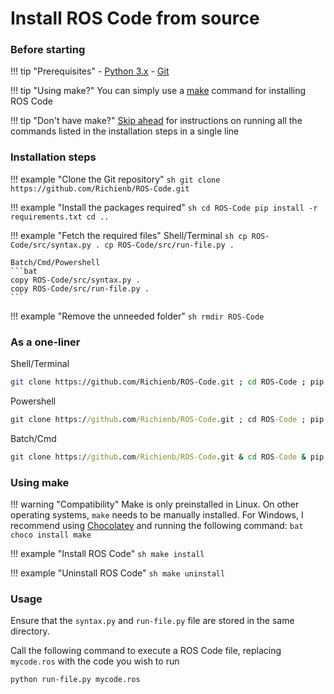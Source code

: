 # Install ROS Code from source

### Before starting

!!! tip "Prerequisites"
    - [Python 3.x](https://www.python.org/downloads/)
    - [Git](https://git-scm.com/downloads)

!!! tip "Using make?"
    You can simply use a [make](#using-make) command for installing ROS Code

!!! tip "Don't have make?"
    [Skip ahead](#as-a-one-liner) for instructions on running all the commands listed in the installation steps in a single line

### Installation steps

!!! example "Clone the Git repository"
    ```sh
    git clone https://github.com/Richienb/ROS-Code.git
    ```

!!! example "Install the packages required"
    ```sh
    cd ROS-Code
    pip install -r requirements.txt
    cd ..
    ```

!!! example "Fetch the required files"
    Shell/Terminal
    ```sh
    cp ROS-Code/src/syntax.py .
    cp ROS-Code/src/run-file.py .
    ```

    Batch/Cmd/Powershell
    ```bat
    copy ROS-Code/src/syntax.py .
    copy ROS-Code/src/run-file.py .
    ```

!!! example "Remove the unneeded folder"
    ```sh
    rmdir ROS-Code
    ```

### As a one-liner

Shell/Terminal
```sh
git clone https://github.com/Richienb/ROS-Code.git ; cd ROS-Code ; pip install -r requirements.txt ; cd .. ; cp ROS-Code/src/syntax.py . ; cp ROS-Code/src/run-file.py . ; rmdir ROS-Code
```

Powershell
```bat
git clone https://github.com/Richienb/ROS-Code.git ; cd ROS-Code ; pip install -r requirements.txt ; cd .. ; copy ROS-Code/src/syntax.py . ; copy ROS-Code/src/run-file.py . ; rmdir ROS-Code
```

Batch/Cmd
```bat
git clone https://github.com/Richienb/ROS-Code.git & cd ROS-Code & pip install -r requirements.txt & cd .. & copy ROS-Code/src/syntax.py . & copy ROS-Code/src/run-file.py . & rmdir ROS-Code
```

### Using make

!!! warning "Compatibility"
    Make is only preinstalled in Linux. On other operating systems, `make` needs to be manually installed.
    For Windows, I recommend using [Chocolatey](https://chocolatey.org) and running the following command:
    ```bat
    choco install make
    ```

!!! example "Install ROS Code"
    ```sh
    make install
    ```

!!! example "Uninstall ROS Code"
    ```sh
    make uninstall
    ```

### Usage

Ensure that the `syntax.py` and `run-file.py` file are stored in the same directory.

Call the following command to execute a ROS Code file, replacing `mycode.ros` with the code you wish to run

```sh
python run-file.py mycode.ros
```
